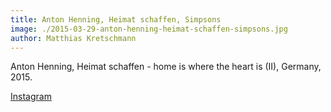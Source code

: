```yaml
---
title: Anton Henning, Heimat schaffen, Simpsons
image: ./2015-03-29-anton-henning-heimat-schaffen-simpsons.jpg
author: Matthias Kretschmann
---
```


Anton Henning, Heimat schaffen - home is where the heart is (II), Germany, 2015.

[Instagram](https://instagram.com/p/00qW1wNSm6/)
